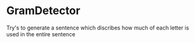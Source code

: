 # GramDetector

Try's to generate a sentence which discribes how much of each letter is used in the entire sentence

